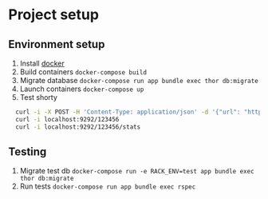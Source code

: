 Project setup
================

## Environment setup

1. Install [docker](https://github.com/Yelp/docker-compose/blob/master/docs/install.md)
2. Build containers `docker-compose build`
3. Migrate database `docker-compose run app bundle exec thor db:migrate`
4. Launch containers `docker-compose up`
5. Test shorty
```bash
  curl -i -X POST -H 'Content-Type: application/json' -d '{"url": "http://example.com", "shortcode": "123456"}' localhost:9292/shorten
  curl -i localhost:9292/123456
  curl -i localhost:9292/123456/stats
```

## Testing

1. Migrate test db `docker-compose run -e RACK_ENV=test app bundle exec thor db:migrate`
2. Run tests `docker-compose run app bundle exec rspec`
